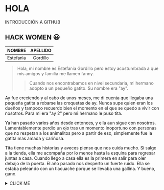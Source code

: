 # HOLA
INTRODUCCIÓN A GITHUB 
## HACK WOMEN :smiley:  
| NOMBRE| APELLIDO|
| :-------- | :-------: |
| Estefanìa | Gordillo | 
> Hola, mi nombre es Estefania Gordillo pero estoy acostumbrada a que mis amigos y familia me llamen fanny.
>
>> Cuando nos encontrabamos en nivel secundaria, mi hermano adopto a un pequeño gatito. Su nombre era "ay".

Ay fue creciendo y al cabo de unos meses, me di cuenta que llegaba una pequeña gatita a robarse las croquetas de ay. Nunca supe quien eran los dueños y tampoco recuerdo bien el momento en el que se quedo a vivir con nosotros. Para mi era "ay 2" pero mi hermano le puso tita.

Ya han pasado varios años desde entonces, y ella aun sigue con nosotros. Lamentablemente perdio un ojo tras un momento inoportuno con personas que no respetan a los animalitos pero a partir de eso, simplemente fue la gatita mas amada y cariñosa.

Tita tiene muchas historias y aveces pienso que nos cuida mucho. Si salgo a la tienda, ella me acompaña por lo menos hasta la esquina para regresar juntas a casa. Cuando llego a casa ella es la primera en salir para oler debajo de la puerta. El año pasado nos desperto un fuerte ruido. Ella se estaba peleando con un tlacuache porque se llevaba una gallina. Y bueno, gano.
<details><summary>CLICK ME</summary>
<p>
![tita](img/IMG_20190905_015743038.png)
